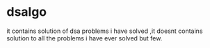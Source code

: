 # dsalgo
it contains solution of dsa problems i have solved ,it doesnt contains solution to all the problems i have ever solved but few.
